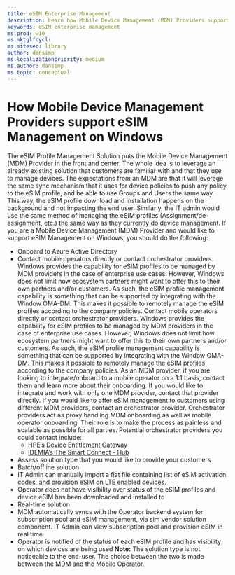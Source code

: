 ```yaml
---
title: eSIM Enterprise Management
description: Learn how Mobile Device Management (MDM) Providers support the eSIM Profile Management Solution on Windows.
keywords: eSIM enterprise management
ms.prod: w10
ms.mktglfcycl:
ms.sitesec: library
author: dansimp
ms.localizationpriority: medium
ms.author: dansimp
ms.topic: conceptual
---
```


# How Mobile Device Management Providers support eSIM Management on Windows
The eSIM Profile Management Solution puts the Mobile Device Management (MDM) Provider in the front and center. The whole idea is to leverage an already existing solution that customers are familiar with and that they use to manage devices. The expectations from an MDM are that it will leverage the same sync mechanism that it uses for device policies to push any policy to the eSIM profile, and be able to use Groups and Users the same way. This way, the eSIM profile download and installation happens on the background and not impacting the end user. Similarly, the IT admin would use the same method of managing the eSIM profiles (Assignment/de-assignment, etc.) the same way as they currently do device management.
 If you are a Mobile Device Management (MDM) Provider and would like to support eSIM Management on Windows, you should do the following:
- Onboard to Azure Active Directory
- Contact mobile operators directly or contact orchestrator providers. Windows provides the capability for eSIM profiles to be managed by MDM providers in the case of enterprise use cases. However, Windows does not limit how ecosystem partners might want to offer this to their own partners and/or customers. As such, the eSIM profile management capability is something that can be supported by integrating with the Window OMA-DM. This makes it possible to remotely manage the eSIM profiles according to the company policies. Contact mobile operators directly or contact orchestrator providers. Windows provides the capability for eSIM profiles to be managed by MDM providers in the case of enterprise use cases. However, Windows does not limit how ecosystem partners might want to offer this to their own partners and/or customers. As such, the eSIM profile management capability is something that can be supported by integrating with the Window OMA-DM. This makes it possible to remotely manage the eSIM profiles according to the company policies. As an MDM provider, if you are looking to integrate/onboard to a mobile operator on a 1:1 basis, contact them and learn more about their onboarding. If you would like to integrate and work with only one MDM provider, contact that provider directly. If you would like to offer eSIM management to customers using different MDM providers, contact an orchestrator provider. Orchestrator providers act as proxy handling MDM onboarding as well as mobile operator onboarding. Their role is to make the process as painless and scalable as possible for all parties. Potential orchestrator providers you could contact include:
    - [HPE’s Device Entitlement Gateway](https://www.hpe.com/emea_europe/en/solutions/digital-communications-services.html)
    - [IDEMIA’s The Smart Connect - Hub](https://www.idemia.com/smart-connect-hub)
- Assess solution type that you would like to provide your customers
- Batch/offline solution
- IT Admin can manually import a flat file containing list of eSIM activation codes, and provision eSIM on LTE enabled devices.
- Operator does not have visibility over status of the eSIM profiles and device eSIM has been downloaded and installed to
- Real-time solution
- MDM automatically syncs with the Operator backend system for subscription pool and eSIM management, via sim vendor solution component. IT Admin can view subscription pool and provision eSIM in real time.
- Operator is notified of the status of each eSIM profile and has visibility on which devices are being used
**Note:** The solution type is not noticeable to the end-user. The choice between the two is made between the MDM and the Mobile Operator.
